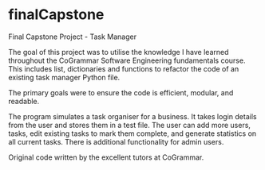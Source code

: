 # finalCapstone

Final Capstone Project - Task Manager

The goal of this project was to utilise the knowledge I have learned throughout the CoGrammar Software Engineering fundamentals course. This includes list, dictionaries and functions to refactor the code of an existing task manager Python file.

The primary goals were to ensure the code is efficient, modular, and readable. 

The program simulates a task organiser for a business. It takes login details from the user and stores them in a test file. The user can add more users, tasks, edit existing tasks to mark them complete, and generate statistics on all current tasks. There is additional functionality for admin users.

Original code written by the excellent tutors at CoGrammar. 
